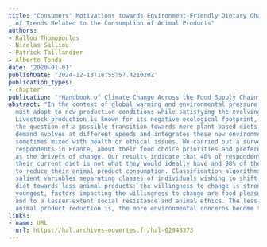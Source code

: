 ```yaml
---
title: "Consumers' Motivations towards Environment-Friendly Dietary Changes: An Assessment
  of Trends Related to the Consumption of Animal Products"
authors:
- Rallou Thomopoulos
- Nicolas Salliou
- Patrick Taillandier
- Alberto Tonda
date: '2020-01-01'
publishDate: '2024-12-13T18:55:57.421020Z'
publication_types:
- chapter
publication: '*Handbook of Climate Change Across the Food Supply Chain*'
abstract: "In the context of global warming and environmental pressure, food chains
  must adapt to new production conditions while satisfying the evolving consumer demand.
  Livestock production is known for its negative ecological footprint, bringing forward
  the question of a possible transition towards more plant-based diets. Citizens'
  demand evolves at different speeds and integrates these new environmental concerns
  sometimes mixed with health or ethical issues. We carried out a survey with 1,715
  respondents in France, about their food choice priorities and preferences, as well
  as the drivers of change. Our results indicate that 40% of respondents claim that
  their current diet is not what they would ideally have and 98% of them would like
  to reduce their animal product consumption. Classification algorithms reveals several
  salient variables separating classes of individuals wishing to shift their food
  diet towards less animal products: the willingness to change is stronger for the
  youngest, factors impacting the willingness to change are food pleasure, health
  and to a lesser extent social resistance and animal ethics. The less radical the
  animal product reduction is, the more environmental concerns become the main motivation."
links:
- name: URL
  url: https://hal.archives-ouvertes.fr/hal-02948373
---
```

